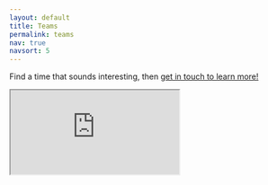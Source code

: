 ```yaml
---
layout: default
title: Teams
permalink: teams
nav: true
navsort: 5
---
```


Find a time that sounds interesting, then [get in touch to learn more!](contact)

<iframe src="https://docs.google.com/document/d/1RYiyGCfZQzRXOK0OuBT2KYb8bbdWIw7TNxxvpKUNUhw/pub?embedded=true"></iframe>
